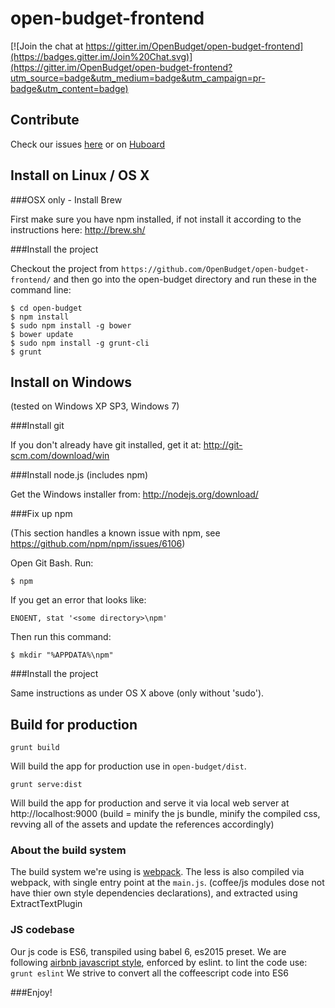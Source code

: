 open-budget-frontend
====================

[![Join the chat at https://gitter.im/OpenBudget/open-budget-frontend](https://badges.gitter.im/Join%20Chat.svg)](https://gitter.im/OpenBudget/open-budget-frontend?utm_source=badge&utm_medium=badge&utm_campaign=pr-badge&utm_content=badge)

Contribute
----------

Check our issues [here](https://github.com/OpenBudget/open-budget-frontend/issues) or on [Huboard](https://huboard.com/OpenBudget/open-budget-frontend/#/)


Install on Linux / OS X
---------------

###OSX only - Install Brew

First make sure you have npm installed, if not install it according to the instructions here: http://brew.sh/

###Install the project

Checkout the project from ```https://github.com/OpenBudget/open-budget-frontend/``` and then go into the open-budget directory and run these in the command line:

    $ cd open-budget
    $ npm install
    $ sudo npm install -g bower
    $ bower update
    $ sudo npm install -g grunt-cli
    $ grunt

Install on Windows
------------------
(tested on Windows XP SP3, Windows 7)

###Install git

If you don't already have git installed, get it at: http://git-scm.com/download/win

###Install node.js (includes npm)

Get the Windows installer from: http://nodejs.org/download/

###Fix up npm

(This section handles a known issue with npm, see https://github.com/npm/npm/issues/6106)

Open Git Bash. Run:

    $ npm

If you get an error that looks like:

    ENOENT, stat '<some directory>\npm'

Then run this command:

    $ mkdir "%APPDATA%\npm"

###Install the project

Same instructions as under OS X above (only without 'sudo').

Build for production
------------------

```
grunt build
```
Will build the app for production use in `open-budget/dist`.


```
grunt serve:dist
```
Will build the app for production and serve it via local web server at http://localhost:9000
(build = minify the js bundle, minify the compiled css, revving all of the assets and update the references accordingly)

### About the build system
The build system we're using is [webpack](http://webpack.github.io/).
The less is also compiled via webpack, with single entry point at the `main.js`. (coffee/js modules dose not have thier own style dependencies declarations), and extracted using ExtractTextPlugin

### JS codebase
Our js code is ES6, transpiled using babel 6, es2015 preset.
We are following [airbnb javascript style](https://github.com/airbnb/javascript), enforced by eslint. to lint the code use: `grunt eslint`
We strive to convert all the coffeescript code into ES6

###Enjoy!
